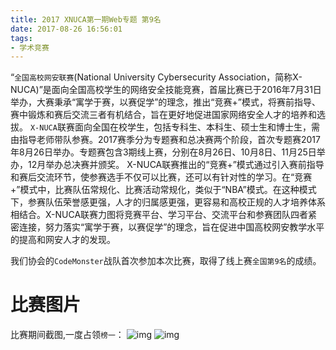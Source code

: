 ```yaml
---
title: 2017 XNUCA第一期Web专题 第9名
date: 2017-08-26 16:56:01
tags:
- 学术竞赛
---
```


“`全国高校网安联赛`(National University Cybersecurity Association，简称X-NUCA)”是面向全国高校学生的网络安全技能竞赛，首届比赛已于2016年7月31日举办，大赛秉承“寓学于赛，以赛促学”的理念，推出“竞赛+”模式，将赛前指导、赛中锻炼和赛后交流三者有机结合，旨在更好地促进国家网络安全人才的培养和选拔。
`X-NUCA`联赛面向全国在校学生，包括专科生、本科生、硕士生和博士生，需由指导老师带队参赛。2017赛季分为专题赛和总决赛两个阶段，首次专题赛2017年8月26日举办。专题赛包含3期线上赛，分别在8月26日、10月8日、11月25日举办，12月举办总决赛并颁奖。
X-NUCA联赛推出的“竞赛+”模式通过引入赛前指导和赛后交流环节，使参赛选手不仅可以比赛，还可以有针对性的学习。在“竞赛+”模式中，比赛队伍常规化、比赛活动常规化，类似于“NBA”模式。在这种模式下，参赛队伍荣誉感更强，人才的归属感更强，更容易和高校正规的人才培养体系相结合。X-NUCA联赛力图将竞赛平台、学习平台、交流平台和参赛团队四者紧密连接，努力落实“寓学于赛，以赛促学”的理念，旨在促进中国高校网安教学水平的提高和网安人才的发现。

我们协会的`CodeMonster`战队首次参加本次比赛，取得了线上赛`全国第9名`的成绩。

# 比赛图片

比赛期间截图,一度占领`榜一`：
![img](https://www.xmutsec.cn/image/10.jpg)
![img](https://www.xmutsec.cn/image/2017xnuca1.jpg)
